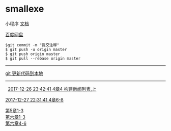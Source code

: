# smallexe
小程序
[文档](https://mp.weixin.qq.com/wxopen/initprofile?action=home&lang=zh_CN&token=1860215095)  

[百度网盘](https://pan.baidu.com/disk/home?#list/vmode=list&path=%2FA_%E8%AF%AD%E8%A8%80%E5%AD%A6%E4%B9%A0%E6%95%99%E7%A8%8B%2F%E5%B0%8F%E7%A8%8B%E5%BA%8F%2F%E5%B0%8F%E7%A8%8B%E5%BA%8F%20%E6%85%95%E8%AF%BE%E7%BD%91%2F%E7%AC%AC%E4%B8%89%E7%AB%A0)
 ```
 $git commit -m "提交注释"
 $ git push -u origin master
 $ git push origin master
 $ git pull --rebase origin master
 ```
 *** 
 [git 更新代码到本地](http://blog.csdn.net/longlc123/article/details/78652569)
 ***
  
 [ 2017-12-26 23:42:41 4章4 构建新闻列表.上](https://pan.baidu.com/play/video#video/path=%2FA_%E8%AF%AD%E8%A8%80%E5%AD%A6%E4%B9%A0%E6%95%99%E7%A8%8B%2F%E5%B0%8F%E7%A8%8B%E5%BA%8F%2F%E5%B0%8F%E7%A8%8B%E5%BA%8F%20%E6%85%95%E8%AF%BE%E7%BD%91%2F%E7%AC%AC%E5%9B%9B%E7%AB%A0%2F4%E7%AB%A04%20%E6%9E%84%E5%BB%BA%E6%96%B0%E9%97%BB%E5%88%97%E8%A1%A8.%E4%B8%8A.mp4&t=3)  
 
[2017-12-27 22:31:41 4章6-8](https://pan.baidu.com/play/video#video/path=%2FA_%E8%AF%AD%E8%A8%80%E5%AD%A6%E4%B9%A0%E6%95%99%E7%A8%8B%2F%E5%B0%8F%E7%A8%8B%E5%BA%8F%2F%E5%B0%8F%E7%A8%8B%E5%BA%8F%20%E6%85%95%E8%AF%BE%E7%BD%91%2F%E7%AC%AC%E5%9B%9B%E7%AB%A0%2F4%E7%AB%A06-8.mp4&t=5)  

[第5章1-3](https://pan.baidu.com/play/video#video/path=%2FA_%E8%AF%AD%E8%A8%80%E5%AD%A6%E4%B9%A0%E6%95%99%E7%A8%8B%2F%E5%B0%8F%E7%A8%8B%E5%BA%8F%2F%E5%B0%8F%E7%A8%8B%E5%BA%8F%20%E6%85%95%E8%AF%BE%E7%BD%91%2F%E7%AC%AC%E4%BA%94%E7%AB%A0%2F%E7%AC%AC5%E7%AB%A01-3.mp4&t=-1)  
[第六章1-3](https://pan.baidu.com/play/video#video/path=%2FA_%E8%AF%AD%E8%A8%80%E5%AD%A6%E4%B9%A0%E6%95%99%E7%A8%8B%2F%E5%B0%8F%E7%A8%8B%E5%BA%8F%2F%E5%B0%8F%E7%A8%8B%E5%BA%8F%20%E6%85%95%E8%AF%BE%E7%BD%91%2F%E7%AC%AC%E5%85%AD%E7%AB%A0%2F%E7%AC%AC%E5%85%AD%E7%AB%A01-3.mp4&t=-1)  
[第六章4-6](https://pan.baidu.com/play/video#video/path=%2FA_%E8%AF%AD%E8%A8%80%E5%AD%A6%E4%B9%A0%E6%95%99%E7%A8%8B%2F%E5%B0%8F%E7%A8%8B%E5%BA%8F%2F%E5%B0%8F%E7%A8%8B%E5%BA%8F%20%E6%85%95%E8%AF%BE%E7%BD%91%2F%E7%AC%AC%E5%85%AD%E7%AB%A0%2F%E7%AC%AC%E5%85%AD%E7%AB%A04-6.mp4&t=-1)
